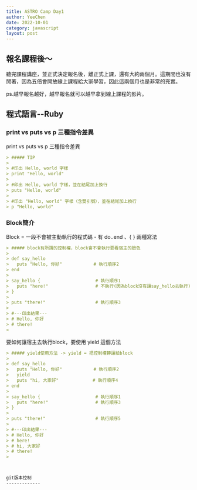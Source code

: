 ```yaml
---
title: ASTRO Camp Day1
author: YeeChen
date: 2022-10-01
category: javascript
layout: post
---
```




報名課程後～
-------------

聽完課程講座，並正式決定報名後，離正式上課，還有大約兩個月。這期間也沒有閒著，因為五倍會開放線上課程給大家學習，因此這兩個月也是非常的充實。

ps.越早報名越好，越早報名就可以越早拿到線上課程的影片。



程式語言--Ruby
-------------


### print vs puts vs p 三種指令差異

print vs puts vs p 三種指令差異

```markdown
> ##### TIP
>
> #印出 Hello, world 字樣 
> print "Hello, world"
>
> #印出 Hello, world 字樣，並在結尾加上換行
> puts "Hello, world"
>
> #印出 "Hello, world" 字樣（含雙引號），並在結尾加上換行
> p "Hello, world"

```

### Block簡介

Block = 一段不會被主動執行的程式碼 - 有 do..end 、{ } 兩種寫法



```markdown
> ##### block有所謂的控制權，block會不會執行要看宿主的臉色
>
> def say_hello
>   puts "Hello, 你好"            # 執行順序2
> end
> 
> say_hello {                     # 執行順序1
>   puts "here!"                  # 不執行(因為block沒有讓say_hello去執行)
> }
> 
> puts "there!"                   # 執行順序3
>
> #---印出結果---
> # Hello, 你好
> # there!
>

```

要如何讓宿主去執行block，要使用 yield 這個方法

```markdown
> ##### yield使用方法 -> yield = 把控制權轉讓給block
>
> def say_hello
>   puts "Hello, 你好"            # 執行順序2
>   yield
>   puts "hi, 大家好"             # 執行順序4
> end
> 
> say_hello {                     # 執行順序1
>   puts "here!"                  # 執行順序3
> }
> 
> puts "there!"                   # 執行順序5
>
> #---印出結果---
> # Hello, 你好
> # here!
> # hi, 大家好
> # there!
>



git版本控制
-------------

